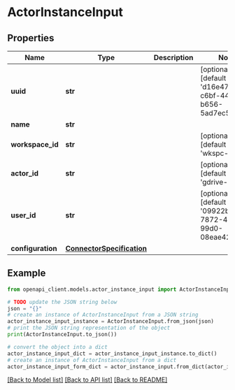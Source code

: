 # ActorInstanceInput


## Properties

Name | Type | Description | Notes
------------ | ------------- | ------------- | -------------
**uuid** | **str** |  | [optional] [default to 'd16e47d1-c6bf-4401-b656-5ad7ec552cc2']
**name** | **str** |  | 
**workspace_id** | **str** |  | [optional] [default to 'wkspc-uuid']
**actor_id** | **str** |  | [optional] [default to 'gdrive-uuid']
**user_id** | **str** |  | [optional] [default to '09922bd9-7872-4664-99d0-08eae42fb554']
**configuration** | [**ConnectorSpecification**](ConnectorSpecification.md) |  | 

## Example

```python
from openapi_client.models.actor_instance_input import ActorInstanceInput

# TODO update the JSON string below
json = "{}"
# create an instance of ActorInstanceInput from a JSON string
actor_instance_input_instance = ActorInstanceInput.from_json(json)
# print the JSON string representation of the object
print(ActorInstanceInput.to_json())

# convert the object into a dict
actor_instance_input_dict = actor_instance_input_instance.to_dict()
# create an instance of ActorInstanceInput from a dict
actor_instance_input_form_dict = actor_instance_input.from_dict(actor_instance_input_dict)
```
[[Back to Model list]](../README.md#documentation-for-models) [[Back to API list]](../README.md#documentation-for-api-endpoints) [[Back to README]](../README.md)


